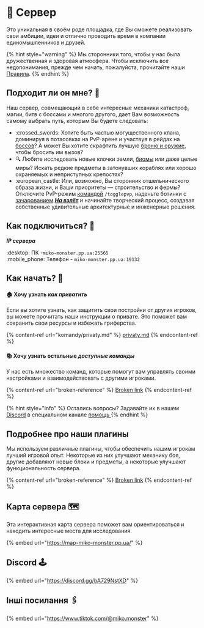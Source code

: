 # 💽 Сервер

Это уникальная в своём роде площадка, где Вы сможете реализовать свои амбиции, идеи и отлично проводить время в компании единомышленников и друзей.&#x20;

{% hint style="warning" %}
Мы сторонники того, чтобы у нас была дружественная и здоровая атмосфера. Чтобы исключить все недопонимания, прежде чем начать, пожалуйста, прочитайте наши [Правила](obshaya-informaciya/pravila/).
{% endhint %}

## Подходит ли он мне? :thinking:

Наш сервер, совмещающий в себе интересные механики катастроф, магии, битв с боссами и многого другого, дает Вам возможность самому выбрать путь, которым Вы будете следовать:&#x20;

* :crossed\_swords: Хотите быть частью могущественного клана, доминируя в потасовках на PvP-арене и участвуя в рейдах на [боссов](igrovye-momenty/sushestva/bossy/)? А может Вы хотите скрафтить лучшую [броню и оружие](igrovye-momenty/nabory-broni/), чтобы бросить им вызов?
* :mag: Любите исследовать новые клочки земли, [биомы](igrovye-momenty/generacii/) или даже целые миры? Искать редкие предметы в затонувших кораблях или хорошо охраняемых и неприступных крепостях?
* :european\_castle: Или, возможно, Вы сторонник отшельнического образа жизни, и Ваши приоритеты — строительство и фермы? Отключите PvP-режим [командой](broken-reference) `/togglepvp`, наденьте ботинки с [зачарованием](broken-reference) [_**На взлёт**_](kastomnye-chary/legendarnye-chary/na-vzlyot.md) и начинайте творческий процесс, создавая собственные  удивительные архитектурные и инженерные решения.

## Как подключиться? 🔌

_**IP сервера**_&#x20;

:desktop: ПК -`miko-monster.pp.ua:25565` \
:mobile\_phone: Телефон - `miko-monster.pp.ua:19132`

## Как начать? :rocket:&#x20;

#### 🏠 Хочу узнать _**как приватить**_

Если вы хотите узнать, как защитить свои постройки от других игроков, вы можете прочитать наши инструкции о привате. Это поможет вам сохранить свои ресурсы и избежать гриферства.

{% content-ref url="komandy/privaty.md" %}
[privaty.md](komandy/privaty.md)
{% endcontent-ref %}

#### :books: Хочу узнать остальные _доступные команды_

У нас есть множество команд, которые помогут вам управлять своими настройками и взаимодействовать с другими игроками.

{% content-ref url="broken-reference" %}
[Broken link](broken-reference)
{% endcontent-ref %}

{% hint style="info" %}
Остались вопросы? Задавайте их в нашем [Discord](https://discord.gg/bA729NstXD) в специальном канале [помощь ](https://discord.com/channels/1060327997548265603/1182341290982113361)
{% endhint %}

## Подробнее про наши плагины

Мы используем различные плагины, чтобы обеспечить нашим игрокам лучший игровой опыт. Некоторые из них улучшают механику боя, другие добавляют новые блоки и предметы, а некоторые улучшают функциональность сервера.

{% content-ref url="broken-reference" %}
[Broken link](broken-reference)
{% endcontent-ref %}

## Карта сервера 🗺️

Эта интерактивная карта сервера поможет вам ориентироваться и находить интересные места для исследования.

{% embed url="https://map-miko-monster.pp.ua/" %}

###

## Discord 🕹️

{% embed url="https://discord.gg/bA729NstXD" %}

## Інші посилання 🖇️

{% embed url="https://www.tiktok.com/@miko.monster" %}
